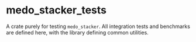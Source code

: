 # medo_stacker_tests

A crate purely for testing `medo_stacker`. All integration tests and benchmarks are defined here, with
the library defining common utilities.
